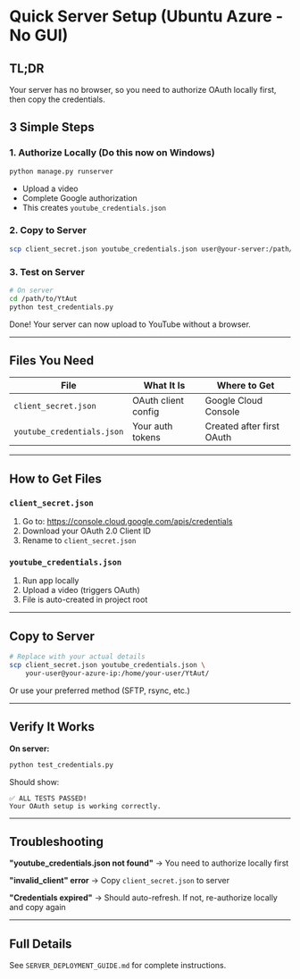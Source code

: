 # Quick Server Setup (Ubuntu Azure - No GUI)

## TL;DR

Your server has no browser, so you need to authorize OAuth locally first, then copy the credentials.

## 3 Simple Steps

### 1. Authorize Locally (Do this now on Windows)

```bash
python manage.py runserver
```

- Upload a video
- Complete Google authorization
- This creates `youtube_credentials.json`

### 2. Copy to Server

```bash
scp client_secret.json youtube_credentials.json user@your-server:/path/to/YtAut/
```

### 3. Test on Server

```bash
# On server
cd /path/to/YtAut
python test_credentials.py
```

Done! Your server can now upload to YouTube without a browser.

---

## Files You Need

| File | What It Is | Where to Get |
|------|-----------|--------------|
| `client_secret.json` | OAuth client config | Google Cloud Console |
| `youtube_credentials.json` | Your auth tokens | Created after first OAuth |

---

## How to Get Files

### `client_secret.json`
1. Go to: https://console.cloud.google.com/apis/credentials
2. Download your OAuth 2.0 Client ID
3. Rename to `client_secret.json`

### `youtube_credentials.json`
1. Run app locally
2. Upload a video (triggers OAuth)
3. File is auto-created in project root

---

## Copy to Server

```bash
# Replace with your actual details
scp client_secret.json youtube_credentials.json \
    your-user@your-azure-ip:/home/your-user/YtAut/
```

Or use your preferred method (SFTP, rsync, etc.)

---

## Verify It Works

**On server:**
```bash
python test_credentials.py
```

Should show:
```
✅ ALL TESTS PASSED!
Your OAuth setup is working correctly.
```

---

## Troubleshooting

**"youtube_credentials.json not found"**
→ You need to authorize locally first

**"invalid_client" error**
→ Copy `client_secret.json` to server

**"Credentials expired"**
→ Should auto-refresh. If not, re-authorize locally and copy again

---

## Full Details

See `SERVER_DEPLOYMENT_GUIDE.md` for complete instructions.
